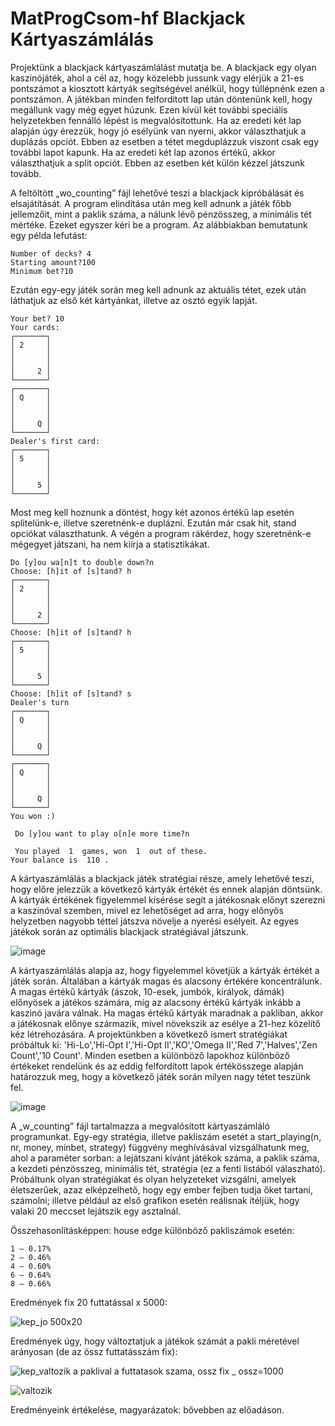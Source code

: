 # MatProgCsom-hf Blackjack Kártyaszámlálás
Projektünk a blackjack kártyaszámlálást mutatja be. A blackjack egy olyan kaszinójáték, ahol a cél az, hogy közelebb jussunk vagy elérjük a 21-es pontszámot a kiosztott kártyák segítségével anélkül, hogy túllépnénk ezen a pontszámon. A játékban minden felfordított lap után döntenünk kell, hogy megállunk vagy még egyet húzunk. Ezen kívül két további speciális helyzetekben fennálló lépést is megvalósítottunk. Ha az eredeti két lap alapján úgy érezzük, hogy jó esélyünk van nyerni, akkor választhatjuk a duplázás opciót. Ebben az esetben a tétet megduplázzuk viszont csak egy további lapot kapunk. Ha az eredeti két lap azonos értékű, akkor választhatjuk a split opciót. Ebben az esetben két külön kézzel játszunk tovább.

A feltöltött „wo_counting” fájl lehetővé teszi a blackjack kipróbálását és elsajátítását. A program elindítása után meg kell adnunk a játék főbb jellemzőit, mint a paklik száma, a nálunk lévő pénzösszeg, a minimális tét mértéke. Ezeket egyszer kéri be a program. Az alábbiakban bemutatunk egy példa lefutást:
```
Number of decks? 4
Starting amount?100
Minimum bet?10
```
Ezután egy-egy játék során meg kell adnunk az aktuális tétet, ezek után láthatjuk az első két kártyánkat, illetve az osztó egyik lapját.
```
Your bet? 10
Your cards:
┌───────┐
│ 2     │
│       │
│       │
│     2 │
└───────┘
┌───────┐
│ Q     │
│       │
│       │
│     Q │
└───────┘
Dealer's first card: 
┌───────┐
│ 5     │
│       │
│       │
│     5 │
└───────┘
```
Most meg kell hoznunk a döntést, hogy két azonos értékű lap esetén splitelünk-e, illetve szeretnénk-e duplázni. Ezután már csak hit, stand opciókat választhatunk. A végén a program rákérdez, hogy szeretnénk-e mégegyet játszani, ha nem kiírja a statisztikákat.
```
Do [y]ou wa[n]t to double down?n
Choose: [h]it of [s]tand? h
┌───────┐
│ 2     │
│       │
│       │
│     2 │
└───────┘
Choose: [h]it of [s]tand? h
┌───────┐
│ 5     │
│       │
│       │
│     5 │
└───────┘
Choose: [h]it of [s]tand? s
Dealer's turn
┌───────┐
│ Q     │
│       │
│       │
│     Q │
└───────┘
┌───────┐
│ Q     │
│       │
│       │
│     Q │
└───────┘
You won :)

 Do [y]ou want to play o[n]e more time?n

 You played  1  games, won  1  out of these.
Your balance is  110 .
```
A kártyaszámlálás a blackjack játék stratégiai része, amely lehetővé teszi, hogy előre jelezzük a következő kártyák értékét és ennek alapján döntsünk. A kártyák értékének figyelemmel kísérése segít a játékosnak előnyt szerezni a kaszinóval szemben, mivel ez lehetőséget ad arra, hogy előnyös helyzetben nagyobb téttel játszva növelje a nyerési esélyeit. Az egyes játékok során az optimális blackjack stratégiával játszunk.

![image](https://github.com/tali2001/MatProgCsom-hf/assets/128598130/b8234a6a-3a76-494a-a166-0724b87f31df)

A kártyaszámlálás alapja az, hogy figyelemmel követjük a kártyák értékét a játék során. Általában a kártyák magas és alacsony értékére koncentrálunk. A magas értékű kártyák (ászok, 10-esek, jumbók, királyok, dámák) előnyösek a játékos számára, míg az alacsony értékű kártyák inkább a kaszinó javára válnak. Ha magas értékű kártyák maradnak a pakliban, akkor a játékosnak előnye származik, mivel növekszik az esélye a 21-hez közelítő kéz létrehozására. A projektünkben a következő ismert stratégiákat próbáltuk ki: 'Hi-Lo','Hi-Opt I','Hi-Opt II','KO','Omega II','Red 7','Halves','Zen Count','10 Count'. Minden esetben a különböző lapokhoz különböző értékeket rendelünk és az eddig felfordított lapok értékösszege alapján határozzuk meg, hogy a következő játék során milyen nagy tétet teszünk fel. 

![image](https://github.com/tali2001/MatProgCsom-hf/assets/128598130/cb64d4f6-80bf-4cf9-9a86-5178b838b44d)

A „w_counting” fájl tartalmazza a megvalósított kártyaszámláló programunkat. Egy-egy stratégia, illetve pakliszám esetét a start_playing(n, nr, money, minbet, strategy) függvény meghívásával vizsgálhatunk meg, ahol a paraméter sorban: a lejátszani kívánt játékok száma, a paklik száma, a kezdeti pénzösszeg, minimális tét, stratégia (ez a fenti listából válaszható). Próbáltunk olyan stratégiákat és olyan helyzeteket vizsgálni, amelyek életszerűek, azaz elképzelhető, hogy egy ember fejben tudja őket tartani, számolni; illetve például az első grafikon esetén reálisnak ítéljük, hogy valaki 20 meccset lejátszik egy asztalnál.

Összehasonlításképpen: house edge különböző pakliszámok esetén:
```
1 – 0.17%
2 – 0.46%
4 – 0.60%
6 – 0.64%
8 – 0.66%
```
Eredmények fix 20 futtatással x 5000:

![kep_jo 500x20](https://github.com/tali2001/MatProgCsom-hf/assets/128598130/2f58fd57-bd67-4601-9a4b-f8f1701972e2)

Eredmények úgy, hogy változtatjuk a játékok számát a pakli méretével arányosan (de az össz futtatásszám fix):

![kep_valtozik a paklival a futtatasok szama, ossz fix _ ossz=1000](https://github.com/tali2001/MatProgCsom-hf/assets/128598130/671f857e-c262-4a36-a635-5946bbb45a3b)

![valtozik](https://github.com/tali2001/MatProgCsom-hf/assets/128598130/632a7e57-5f2e-46d4-ab8a-2526a0aa75d9)

Eredményeink értékelése, magyarázatok: bővebben az előadáson.


